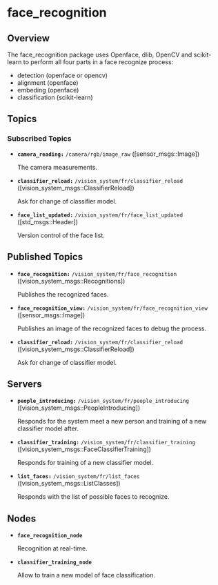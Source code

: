 # face_recognition
## Overview
The face_recognition package uses Openface, dlib, OpenCV and scikit-learn to perform all four parts in a face recognize process:
- detection (openface or opencv)
- alignment (openface)
- embeding (openface)
- classification (scikit-learn)

## Topics
### Subscribed Topics
* **`camera_reading:`** `/camera/rgb/image_raw` ([sensor_msgs::Image])

    The camera measurements.

* **`classifier_reload:`** `/vision_system/fr/classifier_reload` ([vision_system_msgs::ClassifierReload])

    Ask for change of classifier model.

* **`face_list_updated:`** `/vision_system/fr/face_list_updated` ([std_msgs::Header])

    Version control of the face list.

## Published Topics
* **`face_recognition:`** `/vision_system/fr/face_recognition` ([vision_system_msgs::Recognitions])

    Publishes the recognized faces.

* **`face_recognition_view:`** `/vision_system/fr/face_recognition_view` ([sensor_msgs::Image])

    Publishes an image of the recognized faces to debug the process.

* **`classifier_reload:`** `/vision_system/fr/classifier_reload` ([vision_system_msgs::ClassifierReload])

    Ask for change of classifier model.
    
## Servers
* **`people_introducing:`** `/vision_system/fr/people_introducing` ([vision_system_msgs::PeopleIntroducing])

    Responds for the system meet a new person and training of a new classifier model after.

* **`classifier_training:`** `/vision_system/fr/classifier_training` ([vision_system_msgs::FaceClassifierTraining])

    Responds for training of a new classifier model.

* **`list_faces:`** `/vision_system/fr/list_faces` ([vision_system_msgs::ListClasses])

    Responds with the list of possible faces to recognize.

## Nodes
* **`face_recognition_node`**

    Recognition at real-time.
* **`classifier_training_node`**

    Allow to train a new model of face classification.